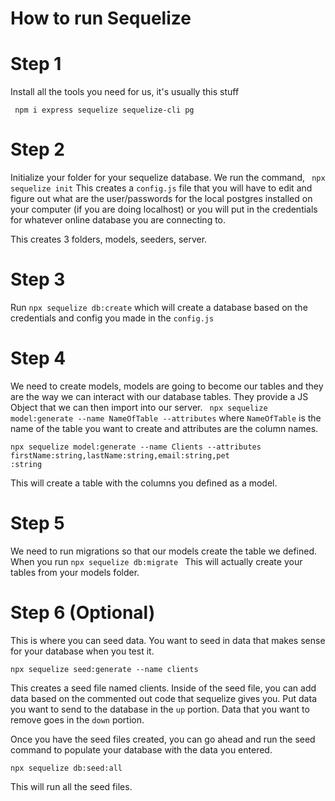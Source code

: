 # How to run Sequelize

# Step 1

Install all the tools you need
for us, it's usually this stuff

` npm i express sequelize sequelize-cli pg`

# Step 2

Initialize your folder for your sequelize database. We run the command,
` npx sequelize init`
This creates a `config.js` file that you will have to edit and figure out what are the user/passwords
for the local postgres installed on your computer (if you are doing localhost) or you will put in the credentials for whatever
online database you are connecting to.

This creates 3 folders, models, seeders, server.

# Step 3

Run `npx sequelize db:create` which will create a database based on the credentials and config you made in the `config.js`

# Step 4

We need to create models, models are going to become our tables and they are the way we can interact with our database tables. They provide a JS Object that we can then import into our server.
` npx sequelize model:generate --name NameOfTable --attributes` where `NameOfTable` is the name of the table you want to create and attributes are the column names.

```
npx sequelize model:generate --name Clients --attributes firstName:string,lastName:string,email:string,pet
:string
```

This will create a table with the columns you defined as a model.

# Step 5

We need to run migrations so that our models create the table we defined. When you run `npx sequelize db:migrate `
This will actually create your tables from your models folder.

# Step 6 (Optional)

This is where you can seed data. You want to seed in data that makes sense for your database when you test it.

```
npx sequelize seed:generate --name clients
```

This creates a seed file named clients. Inside of the seed file, you can add data based on the commented out code that sequelize gives you. Put data you want to send to the database in the `up` portion. Data that you want to remove goes in the `down` portion.

Once you have the seed files created, you can go ahead and run the seed command to populate your database with the data you entered.

```
npx sequelize db:seed:all
```

This will run all the seed files.